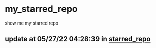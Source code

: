 # my_starred_repo
show me my starred repo

update at 05/27/22 04:28:39 in [starred_repo](./index.html)
---

